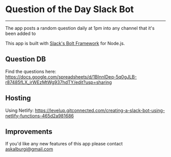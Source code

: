 # Question of the Day Slack Bot

---

The app posts a random question daily at 1pm into any channel that it's been added to

This app is built with [Slack's Bolt Framework](https://slack.dev/bolt-js/tutorial/getting-started) for Node.js.

## Question DB

Find the questions here: https://docs.google.com/spreadsheets/d/1BInnlDeq-5q0gJLB-r87485fLX_irWEzMtWg937hdTY/edit?usp=sharing

## Hosting 

Using Netlify: https://levelup.gitconnected.com/creating-a-slack-bot-using-netlify-functions-465d2a981686

## Improvements

If you'd like any new features of this app please contact askalburgi@gmail.com
